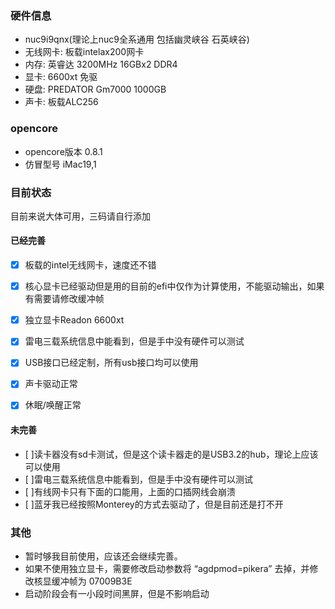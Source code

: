 ### 硬件信息
- nuc9i9qnx(理论上nuc9全系通用 包括幽灵峡谷 石英峡谷)
- 无线网卡: 板载intelax200网卡
- 内存: 英睿达 3200MHz 16GBx2 DDR4
- 显卡: 6600xt 免驱
- 硬盘: PREDATOR Gm7000 1000GB
- 声卡: 板载ALC256

### opencore
- opencore版本 0.8.1 
- 仿冒型号 iMac19,1

### 目前状态

目前来说大体可用，三码请自行添加

#### 已经完善

* [x] 板载的intel无线网卡，速度还不错
* [x] 核心显卡已经驱动但是用的目前的efi中仅作为计算使用，不能驱动输出，如果有需要请修改缓冲帧
* [x] 独立显卡Readon 6600xt
* [x] 雷电三载系统信息中能看到，但是手中没有硬件可以测试
* [x] USB接口已经定制，所有usb接口均可以使用
* [x] 声卡驱动正常
* [x] 休眠/唤醒正常


#### 未完善
* [ ]读卡器没有sd卡测试，但是这个读卡器走的是USB3.2的hub，理论上应该可以使用
* [ ]雷电三载系统信息中能看到，但是手中没有硬件可以测试
* [ ]有线网卡只有下面的口能用，上面的口插网线会崩溃
* [ ]蓝牙我已经按照Monterey的方式去驱动了，但是目前还是打不开

### 其他
- 暂时够我目前使用，应该还会继续完善。
- 如果不使用独立显卡，需要修改启动参数将 “agdpmod=pikera” 去掉，并修改核显缓冲帧为 07009B3E 
- 启动阶段会有一小段时间黑屏，但是不影响启动

